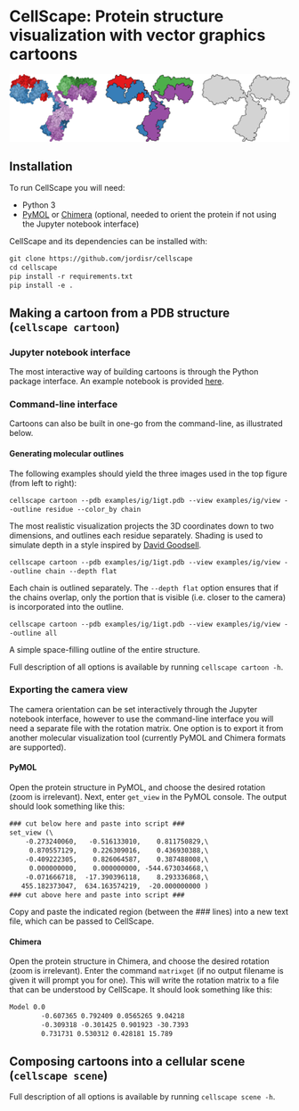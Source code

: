 # CellScape: Protein structure visualization with vector graphics cartoons
<img src="ig_example.png" alt="logo" width=700/>

## Installation
To run CellScape you will need:
* Python 3
* [PyMOL](https://pymol.org/2/) or [Chimera](https://www.cgl.ucsf.edu/chimera/) (optional, needed to orient the protein if not using the Jupyter notebook interface)

CellScape and its dependencies can be installed with:

```
git clone https://github.com/jordisr/cellscape
cd cellscape
pip install -r requirements.txt
pip install -e .
```

## Making a cartoon from a PDB structure (`cellscape cartoon`)

### Jupyter notebook interface
The most interactive way of building cartoons is through the Python package interface. An example notebook is provided [here](examples/cartoon.ipynb).

### Command-line interface

Cartoons can also be built in one-go from the command-line, as illustrated below.

#### Generating molecular outlines
The following examples should yield the three images used in the top figure (from left to right):
```
cellscape cartoon --pdb examples/ig/1igt.pdb --view examples/ig/view --outline residue --color_by chain
```
The most realistic visualization projects the 3D coordinates down to two dimensions, and outlines each residue separately. Shading is used to simulate depth in a style inspired by [David Goodsell](https://pdb101.rcsb.org/motm/21).

```
cellscape cartoon --pdb examples/ig/1igt.pdb --view examples/ig/view --outline chain --depth flat
```
Each chain is outlined separately. The `--depth flat` option ensures that if the chains overlap, only the portion that is visible (i.e. closer to the camera) is incorporated into the outline.

```
cellscape cartoon --pdb examples/ig/1igt.pdb --view examples/ig/view --outline all
```
A simple space-filling outline of the entire structure.

Full description of all options is available by running `cellscape cartoon -h`.

### Exporting the camera view
The camera orientation can be set interactively through the Jupyter notebook interface, however to use the command-line interface you will need a separate file with the rotation matrix.
One option is to export it from another molecular visualization tool (currently PyMOL and Chimera formats are supported).

#### PyMOL
Open the protein structure in PyMOL, and choose the desired rotation (zoom is irrelevant). Next, enter `get_view` in the PyMOL console. The output should look something like this:
```
### cut below here and paste into script ###
set_view (\
    -0.273240060,   -0.516133010,    0.811750829,\
     0.870557129,    0.226309016,    0.436930388,\
    -0.409222305,    0.826064587,    0.387488008,\
     0.000000000,    0.000000000, -544.673034668,\
    -0.071666718,  -17.390396118,    8.293336868,\
   455.182373047,  634.163574219,  -20.000000000 )
### cut above here and paste into script ###
```
Copy and paste the indicated region (between the ### lines) into a new text file, which can be passed to CellScape.

#### Chimera
Open the protein structure in Chimera, and choose the desired rotation (zoom is irrelevant).
Enter the command `matrixget` (if no output filename is given it will prompt you for one).
This will write the rotation matrix to a file that can be understood by CellScape.
It should look something like this:
```
Model 0.0
        -0.607365 0.792409 0.0565265 9.04218
        -0.309318 -0.301425 0.901923 -30.7393
        0.731731 0.530312 0.428181 15.789
```

## Composing cartoons into a cellular scene (`cellscape scene`)

Full description of all options is available by running `cellscape scene -h`.
